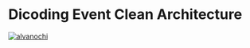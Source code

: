 # Dicoding Event Clean Architecture
[![alvanochi](https://circleci.com/gh/alvanochi/dicoding-event-clean-architecture.svg?style=svg)](https://circleci.com/gh/alvanochi/dicoding-event-clean-architecture)
